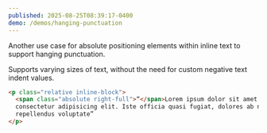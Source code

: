 ```yaml
---
published: 2025-08-25T08:39:17-0400
demo: /demos/hanging-punctuation
---
```


Another use case for absolute positioning elements within inline text to support hanging punctuation.

Supports varying sizes of text, without the need for custom negative text indent values.

```html
<p class="relative inline-block">
  <span class="absolute right-full">“</span>Lorem ipsum dolor sit amet
  consectetur adipisicing elit. Iste officia quasi fugiat, dolores ab nam
  repellendus voluptate”
</p>
```
